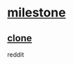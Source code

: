# [milestone](https://github.com/undefined/RedditClone/milestone/1)

## [clone](https://github.com/undefined/RedditClone/issues/10)

reddit

